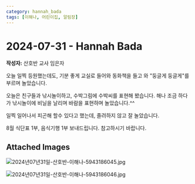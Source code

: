 ```yaml
---
category: hannah_bada
tags: [이해나, 어린이집, 알림장]
---
```


# 2024-07-31 - Hannah Bada

**작성자:** 산호반 교사 임은자  

오늘 일찍 등원했는데도, 기분 좋게 교실로 들어와 동화책을 들고 와 "둥글게 둥글게"를 부르며 놀았습니다.

오늘은 친구들과 낚시놀이하고, 수박그림에 수박씨를 표현해 봤습니다. 해나 조금 하다가 낚시놀이에 비닐을 날리며 바람을 표현하며 놀았습니다.^^

일찍 일어나서 피곤해 할수 있다고 했는데, 졸려하지 않고 잘 놀았습니다.

8월 식단표 1부, 음식기행 1부 보내드립니다. 참고하시기 바랍니다.

## Attached Images
![2024년07년31일-산호반-이해나-5943186045.jpg](d:\Users\hannah\Downloads\kids\photo\2024년07년31일-산호반-이해나-5943186045.jpg)

![2024년07년31일-산호반-이해나-5943186046.jpg](d:\Users\hannah\Downloads\kids\photo\2024년07년31일-산호반-이해나-5943186046.jpg)

